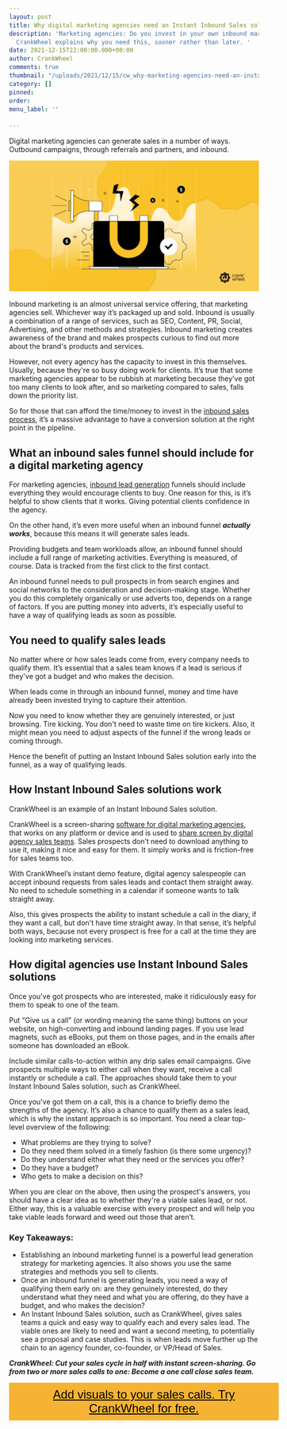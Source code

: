 ```yaml
---
layout: post
title: Why digital marketing agencies need an Instant Inbound Sales solution
description: 'Marketing agencies: Do you invest in your own inbound marketing campaigns?
  CrankWheel explains why you need this, sooner rather than later. '
date: 2021-12-15T22:00:00.000+00:00
author: CrankWheel
comments: true
thumbnail: "/uploads/2021/12/15/cw_why-marketing-agencies-need-an-instant-inbound-sales-solution.png"
category: []
pinned: 
order: 
menu_label: ''

---
```

Digital marketing agencies can generate sales in a number of ways. Outbound campaigns, through referrals and partners, and inbound.

![capture leads, digital agencies, sales, customer support](/uploads/2021/12/15/cw_why-marketing-agencies-need-an-instant-inbound-sales-solution.png)

Inbound marketing is an almost universal service offering, that marketing agencies sell. Whichever way it’s packaged up and sold. Inbound is usually a combination of a range of services, such as SEO, Content, PR, Social, Advertising, and other methods and strategies. Inbound marketing creates awareness of the brand and makes prospects curious to find out more about the brand's products and services.

However, not every agency has the capacity to invest in this themselves. Usually, because they're so busy doing work for clients. It’s true that some marketing agencies appear to be rubbish at marketing because they’ve got too many clients to look after, and so marketing compared to sales, falls down the priority list.

So for those that can afford the time/money to invest in the [inbound sales process](https://crankwheel.com/7-tips-for-developing-a-great-inbound-sales-process/), it’s a massive advantage to have a conversion solution at the right point in the pipeline.

## What an inbound sales funnel should include for a digital marketing agency

For marketing agencies, [inbound lead generation](https://crankwheel.com/how-to-increase-inbound-leads/) funnels should include everything they would encourage clients to buy. One reason for this, is it’s helpful to show clients that it works. Giving potential clients confidence in the agency.

On the other hand, it’s even more useful when an inbound funnel **_actually works_**, because this means it will generate sales leads.

Providing budgets and team workloads allow, an inbound funnel should include a full range of marketing activities. Everything is measured, of course. Data is tracked from the first click to the first contact.

An inbound funnel needs to pull prospects in from search engines and social networks to the consideration and decision-making stage. Whether you do this completely organically or use adverts too, depends on a range of factors. If you are putting money into adverts, it’s especially useful to have a way of qualifying leads as soon as possible.

## You need to qualify sales leads

No matter where or how sales leads come from, every company needs to qualify them. It’s essential that a sales team knows if a lead is serious if they've got a budget and who makes the decision.

When leads come in through an inbound funnel, money and time have already been invested trying to capture their attention.

Now you need to know whether they are genuinely interested, or just browsing. Tire kicking. You don't need to waste time on tire kickers. Also, it might mean you need to adjust aspects of the funnel if the wrong leads or coming through.

Hence the benefit of putting an Instant Inbound Sales solution early into the funnel, as a way of qualifying leads.

## How Instant Inbound Sales solutions work

CrankWheel is an example of an Instant Inbound Sales solution.

CrankWheel is a screen-sharing [software for digital marketing agencies](https://crankwheel.com/what-digital-agency-software-do-you-need/), that works on any platform or device and is used to [share screen by digital agency sales teams](https://crankwheel.com/industries/screen-sharing-for-digital-agency-sales/). Sales prospects don’t need to download anything to use it, making it nice and easy for them. It simply works and is friction-free for sales teams too.

With CrankWheel’s instant demo feature, digital agency salespeople can accept inbound requests from sales leads and contact them straight away. No need to schedule something in a calendar if someone wants to talk straight away.

Also, this gives prospects the ability to instant schedule a call in the diary, if they want a call, but don't have time straight away. In that sense, it’s helpful both ways, because not every prospect is free for a call at the time they are looking into marketing services.

## How digital agencies use Instant Inbound Sales solutions

Once you've got prospects who are interested, make it ridiculously easy for them to speak to one of the team.

Put “Give us a call” (or wording meaning the same thing) buttons on your website, on high-converting and inbound landing pages. If you use lead magnets, such as eBooks, put them on those pages, and in the emails after someone has downloaded an eBook.

Include similar calls-to-action within any drip sales email campaigns. Give prospects multiple ways to either call when they want, receive a call instantly or schedule a call. The approaches should take them to your Instant Inbound Sales solution, such as CrankWheel.

Once you've got them on a call, this is a chance to briefly demo the strengths of the agency. It’s also a chance to qualify them as a sales lead, which is why the instant approach is so important. You need a clear top-level overview of the following:

* What problems are they trying to solve?
* Do they need them solved in a timely fashion (is there some urgency)?
* Do they understand either what they need or the services you offer?
* Do they have a budget?
* Who gets to make a decision on this?

When you are clear on the above, then using the prospect's answers, you should have a clear idea as to whether they're a viable sales lead, or not. Either way, this is a valuable exercise with every prospect and will help you take viable leads forward and weed out those that aren’t.

### Key Takeaways:

* Establishing an inbound marketing funnel is a powerful lead generation strategy for marketing agencies. It also shows you use the same strategies and methods you sell to clients.
* Once an inbound funnel is generating leads, you need a way of qualifying them early on: are they genuinely interested, do they understand what they need and what you are offering, do they have a budget, and who makes the decision?
* An Instant Inbound Sales solution, such as CrankWheel, gives sales teams a quick and easy way to qualify each and every sales lead. The viable ones are likely to need and want a second meeting, to potentially see a proposal and case studies. This is when leads move further up the chain to an agency founder, co-founder, or VP/Head of Sales.

**_CrankWheel: Cut your sales cycle in half with instant screen-sharing. Go from two or more sales calls to one: Become a one call close sales team._**

<style> .btn-signup { padding-top: 11px !important; border-radius: 0px !important; background-color: #f6b333; text-align: center; padding: 10px 20px !important; border: 0px !important; width: 100%; margin-bottom: 20px; } .btn-signup a { color: black !important; font-family: 'Titillium Web', sans-serif; font-size: 24px !important; font-weight: normal !important; } </style>

<div class="btn-signup"><a style="cursor: pointer;" href="/screen-sharing/">Add visuals to your sales calls. Try CrankWheel for free.</a></div>
